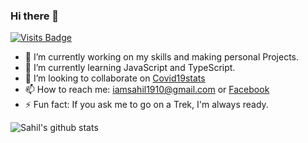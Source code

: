 ### Hi there 👋

[![Visits Badge](https://badges.pufler.dev/visits/iamsahil1910/git-badges)](https://badges.pufler.dev)


- 🔭 I’m currently working on my skills and making personal Projects.
- 🌱 I’m currently learning JavaScript and TypeScript.
- 👯 I’m looking to collaborate on [Covid19stats](https://github.com/iamsahil1910/covid19stats)
- 📫 How to reach me: iamsahil1910@gmail.com or [Facebook](https://facebook.com/iamsahil1910)
- ⚡ Fun fact: If you ask me to go on a Trek, I'm always ready.

![Sahil's github stats](https://github-readme-stats.vercel.app/api?username=iamsahil1910&show_icons=true)

